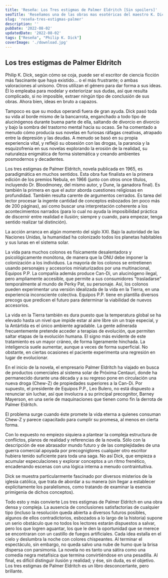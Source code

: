 ```yaml
---
title: 'Reseña: Los Tres estigmas de Palmer Eldritch [Sin spoilers]'
seoTitle: 'Reseñamos una de las obras mas esotéricas del maestro K. Dick.'
slug: 'reseña-tres-estigmas-palmer'
description: ''
pubDate: '2022-08-02'
updatedDate: '2022-08-02'
tags: ["Reseña", "Philip K. Dick"]
coverImage: './download.jpg'
---
```



## Los tres estigmas de Palmer Eldritch

Philip K. Dick, según cómo se coja, puede ser el escritor de ciencia ficción más fascinante que haya existido… o el más frustrante; o ambas valoraciones al unísono. Otros utilizan el género para dar forma a sus ideas. Él lo empleaba para modelar y exteriorizar sus dudas, así que resulta complicado, si no imposible, extraer ningún tipo de conclusión de sus obras. Ahora bien, ideas en bruto a capazos.

Tampoco es que su modus operandi fuera de gran ayuda. Dick pasó toda su vida al borde mismo de la bancarrota, enganchado a todo tipo de alucinógenos durante buena parte de ella, saltando de divorcio en divorcio y bajo la sombra del trastorno mental hacia su ocaso. Se ha comentado a menudo cómo producía sus novelas en furiosas ráfagas creativas, atrapado entre la depresión y las deudas. A menudo se basó en su propia experiencia vital, y reflejó su obsesión con las drogas, la paranoia y la esquizofrenia en sus novelas explorando la erosión de la realidad, su naturaleza enigmática de forma sistemática y creando ambientes posmodernos y decadentes.

Los tres estigmas de Palmer Eldritch, novela publicada en 1965, es paradigmática en muchos sentidos. Esta obra fue finalista en la primera edición de los premios Nebula, en 1966 (junto con otros once títulos, incluyendo Dr. Bloodmoney, del mismo autor, y Dune, la ganadora final). Es también la primera en que el autor aborda cuestiones religiosas en profundidad. También resulta carente de argumentos cerrados. Es tarea del lector procesar la ingente cantidad de conceptos esbozados (en poco más de 200 páginas), así como buscar una interpretación coherente a los acontecimientos narrados (para lo cual no ayuda la imposibilidad práctica de discernir entre realidad e ilusión; siempre y cuando, para empezar, tenga sentido realizar tal distinción).

La acción arranca en algún momento del siglo XXI. Bajo la autoridad de las Naciones Unidas, la humanidad ha colonizado todos los planetas habitables y sus lunas en el sistema solar.

La vida para muchos colonos es físicamente desalentadora y psicológicamente monótona, de manera que la ONU debe imponer la colonización a los individuos. La mayoría de los colonos se entretienen usando personajes y accesorios miniaturizados por una multinacional, Equipos P.P. La compañía además produce Can-Di, un alucinógeno ilegal, pero ampliamente accesible, que permite a sus consumidores "trasladarse" temporalmente al mundo de Perky Pat, su personaje. Así, los colonos pueden experimentar una versión idealizada de la vida en la Tierra, en una experiencia inconsciente colectiva. Equipos P.P. tiene en plantilla diversos precogs que predicen el futuro para determinar la viabilidad de nuevos accesorios.

La vida en la Tierra también es dura puesto que la temperatura global se ha elevado hasta un nivel que impide estar al aire libre sin un traje especial, y la Antártida es el único ambiente agradable. La gente adinerada frecuentemente pretende acceder a terapias de evolución, que permiten saltar etapas de la evolución humana. El signo más evidente de este tratamiento es un mayor cráneo, de forma ligeramente hinchada. La inteligencia suele aumentar, aunque a veces de forma superficial. No obstante, en ciertas ocasiones el paciente experimenta una regresión en lugar de evolucionar.

En el inicio de la novela, el empresario Palmer Eldritch ha viajado en busca de productos comerciales al sistema solar de Próxima Centauri, donde ha permanecido durante una década y a su regreso pone en circulación una nueva droga (Chew-Z) de propiedades superiores a la Can-Di. Por supuesto, el presidente de Equipos P.P., Leo Bulero, no está dispuesto a renunciar sin luchar, así que involucra a su principal precognitor, Barney Mayerson, en una serie de maquinaciones que tienen como fin la derrota de Palmer Eldritch.

El problema surge cuando éste promete la vida eterna a quienes consuman Chew-Z y parece capacitado para cumplir su promesa, al menos en cierta forma.

Con lo expuesto no empiezo siquiera a plantear la compleja estructura de conflictos, planos de realidad y referencias de la novela. Sólo con la descripción de ese abrasador mundo futuro y de las complejidades de una guerra comercial apoyada por precognigtores cualquier otro escritor hubiera tenido suficiente para toda una saga. No así Dick, que empieza a acumular especulaciones y explorar conceptos a un ritmo frenético, encadenando escenas con una lógica interna a menudo contraintuitiva.

Dick se muestra particularmente fascinado por diversos misterios de la iglesia católica, que trata de abordar a su manera (sin llegar a establecer explícitamente los paralelismos, como tratando de examinar la esencia primigenia de dichos conceptos).

Todo esto y más  convierte Los tres estigmas de Palmer Eldritch en una obra densa y compleja. La ausencia de conclusiones satisfactorias de cualquier tipo (incluso la resolución queda abierta a diversos futuros posibles, algunos de ellos contradictorios, esbozados a lo largo de la historia) supone un serio obstáculo que no todos los lectores estarán dispuestos a salvar, pero los que logren aguantar, los que le den la oportunidad que se merece se encontraran con un castillo de fuegos artificiales. Cada idea estalla en el cielo y deslumbra la noche con colores chispeantes. Al terminar el espectáculo, sin embargo, no queda salvo una nube de humo que la brisa dispersa con parsimonia. La novela no es tanto una sátira como una comedia negra me­tafísica que termina convirtiéndose en una pesadilla. Al final, es di­fícil distinguir ilusión y realidad; y ése, sin duda, es el objetivo. Los tres estigmas de Palmer Eldritch es un libro desconcertante, pero brillante.
